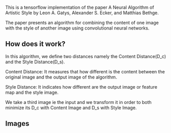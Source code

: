 This is a tensorflow implementation of the paper A Neural Algorithm of Artistic Style by Leon A. Gatys, Alexander S. Ecker, and Matthias Bethge.

The paper presents an algorithm for combining the content of one image with the style of another image using convolutional neural networks. 

## How does it work?
In this algorithm, we define two distances namely the Content Distance(D_c) and the Style Distance(D_s).

Content Distance: It measures that how different is the content between the original image and the output image of the algorithm.

Style Distance: It indicates how different are the output image or feature map and the style image.

We take a third image ie the input and we transform it in order to both minimize its D_c with Content Image and D_s with Style Image.

## Images
